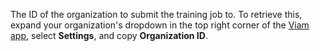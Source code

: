 The ID of the organization to submit the training job to.
To retrieve this, expand your organization's dropdown in the top right corner of the [Viam app](https://app.viam.com/), select **Settings**, and copy **Organization ID**.
